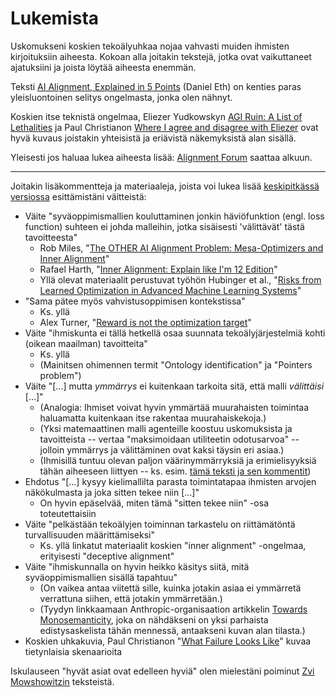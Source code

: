 # Lukemista

Uskomukseni koskien tekoälyuhkaa nojaa vahvasti muiden ihmisten kirjoituksiin aiheesta. Kokoan alla joitakin tekstejä, jotka ovat vaikuttaneet ajatuksiini ja joista löytää aiheesta enemmän.

Teksti [AI Alignment, Explained in 5 Points](https://medium.com/@daniel_eth/ai-alignment-explained-in-5-points-95e7207300e3) (Daniel Eth) on kenties paras yleisluontoinen selitys ongelmasta, jonka olen nähnyt.

Koskien itse teknistä ongelmaa, Eliezer Yudkowskyn [AGI Ruin: A List of Lethalities](https://www.alignmentforum.org/posts/uMQ3cqWDPHhjtiesc/agi-ruin-a-list-of-lethalities) ja Paul Christianon [Where I agree and disagree with Eliezer](https://www.alignmentforum.org/posts/CoZhXrhpQxpy9xw9y/where-i-agree-and-disagree-with-eliezer) ovat hyvä kuvaus joistakin yhteisistä ja eriävistä näkemyksistä alan sisällä.

Yleisesti jos haluaa lukea aiheesta lisää: [Alignment Forum](https://www.alignmentforum.org/) saattaa alkuun.

---

Joitakin lisäkommentteja ja materiaaleja, joista voi lukea lisää [keskipitkässä versiossa](/tekoaly/keskipitka) esittämistäni väitteistä:

- Väite "syväoppimismallien kouluttaminen jonkin häviöfunktion (engl. loss function) suhteen ei johda malleihin, jotka sisäisesti 'välittävät' tästä tavoitteesta"
    - Rob Miles, "[The OTHER AI Alignment Problem: Mesa-Optimizers and Inner Alignment](https://www.youtube.com/watch?v=bJLcIBixGj8)"
    - Rafael Harth, "[Inner Alignment: Explain like I'm 12 Edition](https://www.alignmentforum.org/posts/AHhCrJ2KpTjsCSwbt/inner-alignment-explain-like-i-m-12-edition)"
    - Yllä olevat materiaalit perustuvat työhön Hubinger et al., "[Risks from Learned Optimization in Advanced Machine Learning Systems](https://www.alignmentforum.org/s/r9tYkB2a8Fp4DN8yB)"
- "Sama pätee myös vahvistusoppimisen kontekstissa"
    - Ks. yllä
    - Alex Turner, "[Reward is not the optimization target](https://www.alignmentforum.org/posts/pdaGN6pQyQarFHXF4/reward-is-not-the-optimization-target)"
- Väite "ihmiskunta ei tällä hetkellä osaa suunnata tekoälyjärjestelmiä kohti (oikean maailman) tavoitteita"
    - Ks. yllä
    - (Mainitsen ohimennen termit "Ontology identification" ja "Pointers problem")
- Väite "[...] mutta *ymmärrys* ei kuitenkaan tarkoita sitä, että malli *välittäisi* [...]"
    - (Analogia: Ihmiset voivat hyvin ymmärtää muurahaisten toimintaa haluamatta kuitenkaan itse rakentaa muurahaiskekoja.)
    - (Yksi matemaattinen malli agenteille koostuu uskomuksista ja tavoitteista -- vertaa "maksimoidaan utiliteetin odotusarvoa" -- jolloin ymmärrys ja välittäminen ovat kaksi täysin eri asiaa.)
    - (Ihmisillä tuntuu olevan paljon väärinymmärryksiä ja erimielisyyksiä tähän aiheeseen liittyen -- ks. esim. [tämä teksti ja sen kommentit](https://www.lesswrong.com/posts/i5kijcjFJD6bn7dwq/evaluating-the-historical-value-misspecification-argument))
- Ehdotus "[...] kysyy kielimallilta parasta toimintatapaa ihmisten arvojen näkökulmasta ja joka sitten tekee niin [...]"
    - On hyvin epäselvää, miten tämä "sitten tekee niin" -osa toteutettaisiin
- Väite "pelkästään tekoälyjen toiminnan tarkastelu on riittämätöntä turvallisuuden määrittämiseksi"
    - Ks. yllä linkatut materiaalit koskien "inner alignment" -ongelmaa, erityisesti "deceptive alignment"
- Väite "ihmiskunnalla on hyvin heikko käsitys siitä, mitä syväoppimismallien sisällä tapahtuu"
    - (On vaikea antaa viitettä sille, kuinka jotakin asiaa ei ymmärretä verrattuna siihen, että jotakin ymmärretään.)
    - (Tyydyn linkkaamaan Anthropic-organisaation artikkelin [Towards Monosemanticity](https://www.anthropic.com/index/decomposing-language-models-into-understandable-components), joka on nähdäkseni on yksi parhaista edistysaskelista tähän mennessä, antaakseni kuvan alan tilasta.)
- Koskien uhkakuvia, Paul Christianon "[What Failure Looks Like](https://www.alignmentforum.org/posts/HBxe6wdjxK239zajf/what-failure-looks-like)" kuvaa tietynlaisia skenaarioita

Iskulauseen "hyvät asiat ovat edelleen hyviä" olen mielestäni poiminut [Zvi Mowshowitzin](https://thezvi.wordpress.com/) teksteistä.
